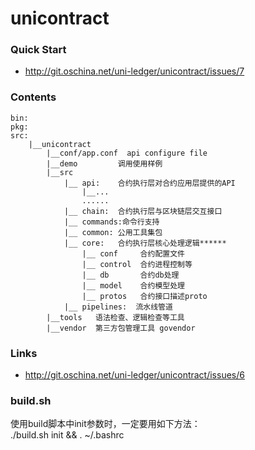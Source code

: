 # unicontract


### Quick Start
- http://git.oschina.net/uni-ledger/unicontract/issues/7

### Contents
```
bin:
pkg:
src:
    |__unicontract
        |__conf/app.conf  api configure file
        |__demo         调用使用样例
        |__src
            |__ api:    合约执行层对合约应用层提供的API
                |__...
                ......
            |__ chain:  合约执行层与区块链层交互接口
            |__ commands:命令行支持
            |__ common: 公用工具集包
            |__ core:   合约执行层核心处理逻辑******
                |__ conf     合约配置文件
                |__ control  合约进程控制等
                |__ db       合约db处理
                |__ model    合约模型处理
                |__ protos   合约接口描述proto
            |__ pipelines:  流水线管道
        |__tools   语法检查、逻辑检查等工具
        |__vendor  第三方包管理工具 govendor
```

### Links
- http://git.oschina.net/uni-ledger/unicontract/issues/6

### build.sh
使用build脚本中init参数时，一定要用如下方法：   
./build.sh init && . ~/.bashrc